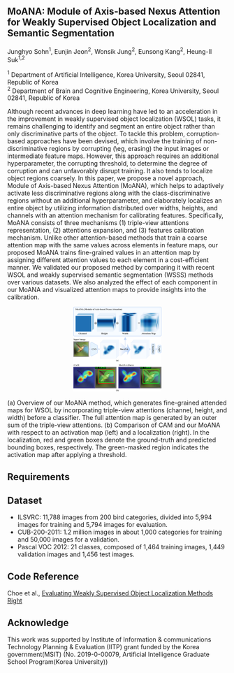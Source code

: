 ## MoANA: Module of Axis-based Nexus Attention for Weakly Supervised Object Localization and Semantic Segmentation  
Junghyo Sohn<sup>1</sup>, Eunjin Jeon<sup>2</sup>, Wonsik Jung<sup>2</sup>, Eunsong Kang<sup>2</sup>, Heung-Il Suk<sup>1,2</sup>

<sup>1</sup> Department of Artificial Intelligence, Korea University, Seoul 02841, Republic of Korea  
<sup>2</sup> Department of Brain and Cognitive Engineering, Korea University, Seoul 02841, Republic of Korea

Although recent advances in deep learning have led to an acceleration in the improvement in weakly supervised object localization (WSOL) tasks, it remains challenging to identify and segment an entire object rather than only discriminative parts of the object. To tackle this problem, corruption-based approaches have been devised, which involve the training of non-discriminative regions by corrupting (\eg, erasing) the input images or intermediate feature maps. However, this approach requires an additional hyperparameter, the corrupting threshold, to determine the degree of corruption and can unfavorably disrupt training. It also tends to localize object regions coarsely. In this paper, we propose a novel approach, Module of Axis-based Nexus Attention (MoANA), which helps to adaptively activate less discriminative regions along with the class-discriminative regions without an additional hyperparameter, and elaborately localizes an entire object by utilizing information distributed over widths, heights, and channels with an attention mechanism for calibrating features. Specifically, MoANA consists of three mechanisms (1) triple-view attentions representation, (2) attentions expansion, and  (3) features calibration mechanism. Unlike other attention-based methods that train a coarse attention map with the same values across elements in feature maps, our proposed MoANA trains fine-grained values in an attention map by assigning different attention values to each element in a cost-efficient manner. We validated our proposed method by comparing it with recent WSOL and weakly supervised semantic segmentation (WSSS) methods over various datasets. We also analyzed the effect of each component in our MoANA and visualized attention maps to provide insights into the calibration.

<p align="center"><img width="40%" src="figure1.png" /></p>
(a) Overview of our MoANA method, which generates fine-grained attended maps for WSOL by incorporating triple-view attentions (channel, height, and width) before a classifier. The full attention map is generated by an outer sum of the triple-view attentions.
(b) Comparison of CAM and our MoANA with respect to an activation map (left) and a localization (right). In the localization, red and green boxes denote the ground-truth and predicted bounding boxes, respectively. The green-masked region indicates the activation map after applying a threshold.

## Requirements

## Dataset

- ILSVRC: 11,788 images from 200 bird categories, divided into 5,994 images for training and 5,794 images for evaluation.
- CUB-200-2011: 1.2 million images in about 1,000 categories for training and 50,000 images for a validation.
- Pascal VOC 2012: 21 classes, composed of 1,464 training images, 1,449 validation images and 1,456 test images.

## Code Reference

Choe et al., [Evaluating Weakly Supervised Object Localization Methods Right](https://github.com/clovaai/wsolevaluation)

## Acknowledge

This work was supported by Institute of Information & communications Technology Planning & Evaluation (IITP) grant funded by the Korea government(MSIT) (No. 2019-0-00079, Artificial Intelligence Graduate School Program(Korea University))

